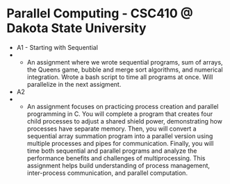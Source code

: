 <h1>Parallel Computing - CSC410 @ Dakota State University</h1>

- A1 - Starting with Sequential
- - An assignment where we wrote sequential programs, sum of arrays, the Queens game, bubble and merge sort algorithms, and numerical integration. Wrote a bash script to time all programs at once. Will parallelize in the next assigment.
- A2
- - An assignment focuses on practicing process creation and parallel programming in C. You will complete a program that creates four child processes to adjust a shared shield power, demonstrating how processes have separate memory. Then, you will convert a sequential array summation program into a parallel version using multiple processes and pipes for communication. Finally, you will time both sequential and parallel programs and analyze the performance benefits and challenges of multiprocessing. This assignment helps build understanding of process management, inter-process communication, and parallel computation.
